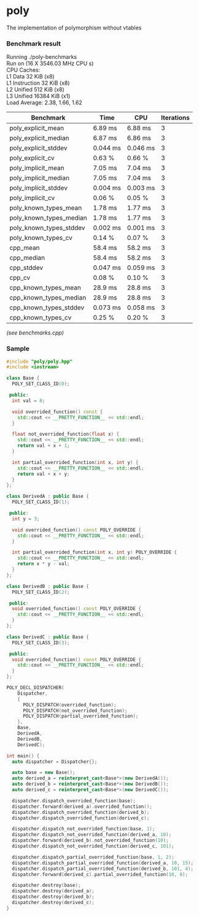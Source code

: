 # poly

The implementation of polymorphism without vtables

### Benchmark result

Running ./poly-benchmarks\
Run on (16 X 3546.03 MHz CPU s)\
CPU Caches:\
 L1 Data 32 KiB (x8)\
 L1 Instruction 32 KiB (x8)\
 L2 Unified 512 KiB (x8)\
 L3 Unified 16384 KiB (x1)\
 Load Average: 2.38, 1.66, 1.62

| Benchmark               | Time     | CPU      | Iterations |
| ----------------------- | -------- | -------- | ---------- |
| poly_explicit_mean      | 6.89 ms  | 6.88 ms  | 3          |
| poly_explicit_median    | 6.87 ms  | 6.86 ms  | 3          |
| poly_explicit_stddev    | 0.044 ms | 0.046 ms | 3          |
| poly_explicit_cv        | 0.63 %   | 0.66 %   | 3          |
| poly_implicit_mean      | 7.05 ms  | 7.04 ms  | 3          |
| poly_implicit_median    | 7.05 ms  | 7.04 ms  | 3          |
| poly_implicit_stddev    | 0.004 ms | 0.003 ms | 3          |
| poly_implicit_cv        | 0.06 %   | 0.05 %   | 3          |
| poly_known_types_mean   | 1.78 ms  | 1.77 ms  | 3          |
| poly_known_types_median | 1.78 ms  | 1.77 ms  | 3          |
| poly_known_types_stddev | 0.002 ms | 0.001 ms | 3          |
| poly_known_types_cv     | 0.14 %   | 0.07 %   | 3          |
| cpp_mean                | 58.4 ms  | 58.2 ms  | 3          |
| cpp_median              | 58.4 ms  | 58.2 ms  | 3          |
| cpp_stddev              | 0.047 ms | 0.059 ms | 3          |
| cpp_cv                  | 0.08 %   | 0.10 %   | 3          |
| cpp_known_types_mean    | 28.9 ms  | 28.8 ms  | 3          |
| cpp_known_types_median  | 28.9 ms  | 28.8 ms  | 3          |
| cpp_known_types_stddev  | 0.073 ms | 0.058 ms | 3          |
| cpp_known_types_cv      | 0.25 %   | 0.20 %   | 3          |

_(see benchmarks.cpp)_

### Sample

```C++
#include "poly/poly.hpp"
#include <iostream>

class Base {
  POLY_SET_CLASS_ID(0);

 public:
  int val = 8;

  void overrided_function() const {
    std::cout << __PRETTY_FUNCTION__ << std::endl;
  }

  float not_overrided_function(float x) {
    std::cout << __PRETTY_FUNCTION__ << std::endl;
    return val + x + 1;
  }

  int partial_overrided_function(int x, int y) {
    std::cout << __PRETTY_FUNCTION__ << std::endl;
    return val + x + y;
  }
};

class DerivedA : public Base {
  POLY_SET_CLASS_ID(1);

 public:
  int y = 3;

  void overrided_function() const POLY_OVERRIDE {
    std::cout << __PRETTY_FUNCTION__ << std::endl;
  }

  int partial_overrided_function(int x, int y) POLY_OVERRIDE {
    std::cout << __PRETTY_FUNCTION__ << std::endl;
    return x * y - val;
  }
};

class DerivedB : public Base {
  POLY_SET_CLASS_ID(2);

 public:
  void overrided_function() const POLY_OVERRIDE {
    std::cout << __PRETTY_FUNCTION__ << std::endl;
  }
};

class DerivedC : public Base {
  POLY_SET_CLASS_ID(3);

 public:
  void overrided_function() const POLY_OVERRIDE {
    std::cout << __PRETTY_FUNCTION__ << std::endl;
  }
};

POLY_DECL_DISPATCHER(
    Dispatcher,
    {
      POLY_DISPATCH(overrided_function);
      POLY_DISPATCH(not_overrided_function);
      POLY_DISPATCH(partial_overrided_function);
    },
    Base,
    DerivedA,
    DerivedB,
    DerivedC);

int main() {
  auto dispatcher = Dispatcher{};

  auto base = new Base();
  auto derived_a = reinterpret_cast<Base*>(new DerivedA());
  auto derived_b = reinterpret_cast<Base*>(new DerivedB());
  auto derived_c = reinterpret_cast<Base*>(new DerivedC());

  dispatcher.dispatch_overrided_function(base);
  dispatcher.forward(derived_a).overrided_function();
  dispatcher.dispatch_overrided_function(derived_b);
  dispatcher.dispatch_overrided_function(derived_c);

  dispatcher.dispatch_not_overrided_function(base, 1);
  dispatcher.dispatch_not_overrided_function(derived_a, 10);
  dispatcher.forward(derived_b).not_overrided_function(10);
  dispatcher.dispatch_not_overrided_function(derived_c, 101);

  dispatcher.dispatch_partial_overrided_function(base, 1, 2);
  dispatcher.dispatch_partial_overrided_function(derived_a, 10, 15);
  dispatcher.dispatch_partial_overrided_function(derived_b, 101, 4);
  dispatcher.forward(derived_c).partial_overrided_function(10, 8);

  dispatcher.destroy(base);
  dispatcher.destroy(derived_a);
  dispatcher.destroy(derived_b);
  dispatcher.destroy(derived_c);
}
```
